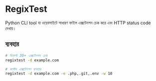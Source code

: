 # RegixTest

Python CLI tool যা ওয়েবসাইটে সাধারণ ফাইল এক্সটেনশন চেক করে এবং HTTP status code দেখায়।

## ব্যবহার

```bash
# ডিফল্ট 30+ এক্সটেনশন চেক
regixtest -d example.com

# কাস্টম এক্সটেনশন ব্যবহার
regixtest -d example.com -e .php,.git,.env -w 10
